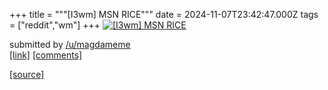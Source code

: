 +++
title = """[I3wm] MSN RICE"""
date = 2024-11-07T23:42:47.000Z
tags = ["reddit","wm"]
+++
[![[I3wm] MSN RICE](https://b.thumbs.redditmedia.com/eaT5LvtfLoj5qHdbJpI9jnV0vKjsDWC33vL805AIP-s.jpg "[I3wm] MSN RICE")](https://www.reddit.com/r/unixporn/comments/1gm4q36/i3wm_msn_rice/)

submitted by [/u/magdameme](https://www.reddit.com/user/magdameme)  
[\[link\]](https://www.reddit.com/gallery/1gm4q36) [\[comments\]](https://www.reddit.com/r/unixporn/comments/1gm4q36/i3wm_msn_rice/)

[[source]](https://www.reddit.com/r/unixporn/comments/1gm4q36/i3wm_msn_rice/)
